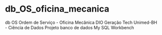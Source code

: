 # db_OS_oficina_mecanica
db OS Ordem de Serviço - Oficina Mecânica
DIO Geração Tech Unimed-BH - Ciência de Dados
Projeto banco de dados My SQL Workbench
